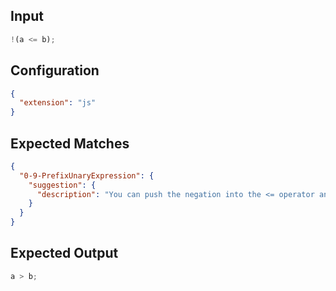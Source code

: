 
## Input
```javascript input
!(a <= b);
```

## Configuration
```json configuration
{
  "extension": "js"
}
```

## Expected Matches
```json expected matches
{
  "0-9-PrefixUnaryExpression": {
    "suggestion": {
      "description": "You can push the negation into the <= operator and convert it into a > operator."
    }
  }
}
```

## Expected Output
```javascript expected output
a > b;
```
